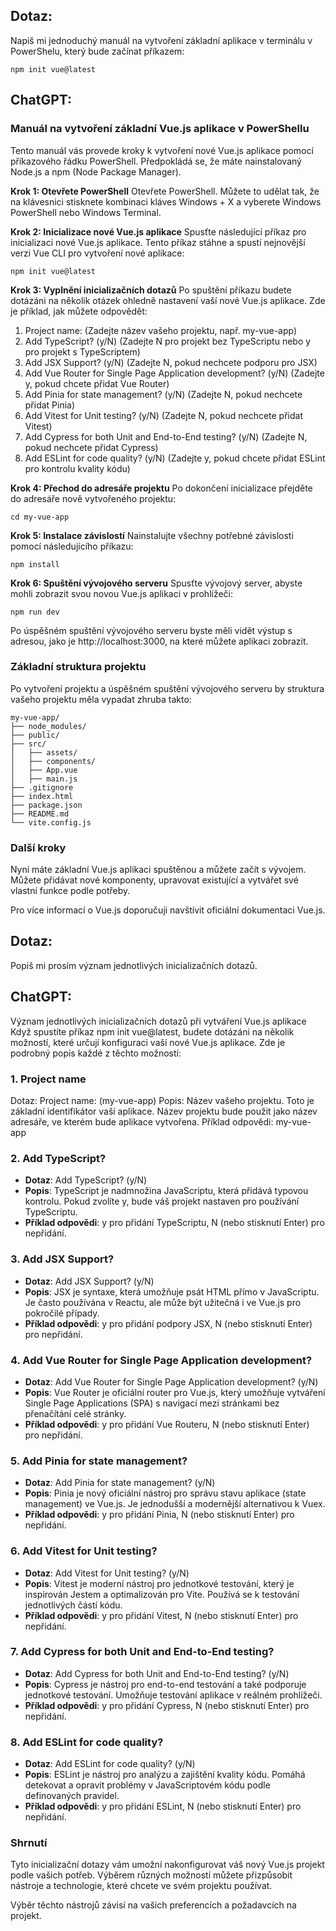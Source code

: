 ## Dotaz:

Napiš mi jednoduchý manuál na vytvoření základní aplikace v terminálu v PowerShelu, který bude začínat příkazem:

    npm init vue@latest

## ChatGPT:

### Manuál na vytvoření základní Vue.js aplikace v PowerShellu
Tento manuál vás provede kroky k vytvoření nové Vue.js aplikace pomocí příkazového řádku PowerShell. Předpokládá se, že máte nainstalovaný Node.js a npm (Node Package Manager).

**Krok 1: Otevřete PowerShell**
Otevřete PowerShell. Můžete to udělat tak, že na klávesnici stisknete kombinaci kláves Windows + X a vyberete Windows PowerShell nebo Windows Terminal.

**Krok 2: Inicializace nové Vue.js aplikace**
Spusťte následující příkaz pro inicializaci nové Vue.js aplikace. Tento příkaz stáhne a spustí nejnovější verzi Vue CLI pro vytvoření nové aplikace:

    npm init vue@latest

**Krok 3: Vyplnění inicializačních dotazů**
Po spuštění příkazu budete dotázáni na několik otázek ohledně nastavení vaší nové Vue.js aplikace. Zde je příklad, jak můžete odpovědět:

1. Project name: (Zadejte název vašeho projektu, např. my-vue-app)
2. Add TypeScript? (y/N) (Zadejte N pro projekt bez TypeScriptu nebo y pro projekt s TypeScriptem)
3. Add JSX Support? (y/N) (Zadejte N, pokud nechcete podporu pro JSX)
4. Add Vue Router for Single Page Application development? (y/N) (Zadejte y, pokud chcete přidat Vue Router)
5. Add Pinia for state management? (y/N) (Zadejte N, pokud nechcete přidat Pinia)
6. Add Vitest for Unit testing? (y/N) (Zadejte N, pokud nechcete přidat Vitest)
7. Add Cypress for both Unit and End-to-End testing? (y/N) (Zadejte N, pokud nechcete přidat Cypress)
8. Add ESLint for code quality? (y/N) (Zadejte y, pokud chcete přidat ESLint pro kontrolu kvality kódu)

**Krok 4: Přechod do adresáře projektu**
Po dokončení inicializace přejděte do adresáře nově vytvořeného projektu:

    cd my-vue-app

**Krok 5: Instalace závislostí**
Nainstalujte všechny potřebné závislosti pomocí následujícího příkazu:

    npm install

**Krok 6: Spuštění vývojového serveru**
Spusťte vývojový server, abyste mohli zobrazit svou novou Vue.js aplikaci v prohlížeči:

    npm run dev

Po úspěšném spuštění vývojového serveru byste měli vidět výstup s adresou, jako je http://localhost:3000, na které můžete aplikaci zobrazit.

### Základní struktura projektu
Po vytvoření projektu a úspěšném spuštění vývojového serveru by struktura vašeho projektu měla vypadat zhruba takto:

    my-vue-app/
    ├── node_modules/
    ├── public/
    ├── src/
    │   ├── assets/
    │   ├── components/
    │   ├── App.vue
    │   ├── main.js
    ├── .gitignore
    ├── index.html
    ├── package.json
    ├── README.md
    └── vite.config.js

### Další kroky
Nyní máte základní Vue.js aplikaci spuštěnou a můžete začít s vývojem. Můžete přidávat nové komponenty, upravovat existující a vytvářet své vlastní funkce podle potřeby.

Pro více informací o Vue.js doporučuji navštívit oficiální dokumentaci Vue.js.


## Dotaz:

Popiš mi prosím význam jednotlivých inicializačních dotazů.

## ChatGPT:

Význam jednotlivých inicializačních dotazů při vytváření Vue.js aplikace
Když spustíte příkaz npm init vue@latest, budete dotázáni na několik možností, které určují konfiguraci vaší nové Vue.js aplikace. Zde je podrobný popis každé z těchto možností:

### 1. Project name
Dotaz: Project name: (my-vue-app)
Popis: Název vašeho projektu. Toto je základní identifikátor vaší aplikace. Název projektu bude použit jako název adresáře, ve kterém bude aplikace vytvořena.
Příklad odpovědi: my-vue-app

### 2. Add TypeScript?
- **Dotaz**: Add TypeScript? (y/N)
- **Popis**: TypeScript je nadmnožina JavaScriptu, která přidává typovou kontrolu. Pokud zvolíte y, bude váš projekt nastaven pro používání TypeScriptu.
- **Příklad odpovědi**: y pro přidání TypeScriptu, N (nebo stisknutí Enter) pro nepřidání.

### 3. Add JSX Support?
- **Dotaz**: Add JSX Support? (y/N)
- **Popis**: JSX je syntaxe, která umožňuje psát HTML přímo v JavaScriptu. Je často používána v Reactu, ale může být užitečná i ve Vue.js pro pokročilé případy.
- **Příklad odpovědi**: y pro přidání podpory JSX, N (nebo stisknutí Enter) pro nepřidání.

### 4. Add Vue Router for Single Page Application development?
- **Dotaz**: Add Vue Router for Single Page Application development? (y/N)
- **Popis**: Vue Router je oficiální router pro Vue.js, který umožňuje vytváření Single Page Applications (SPA) s navigací mezi stránkami bez přenačítání celé stránky.
- **Příklad odpovědi**: y pro přidání Vue Routeru, N (nebo stisknutí Enter) pro nepřidání.

### 5. Add Pinia for state management?
- **Dotaz**: Add Pinia for state management? (y/N)
- **Popis**: Pinia je nový oficiální nástroj pro správu stavu aplikace (state management) ve Vue.js. Je jednodušší a modernější alternativou k Vuex.
- **Příklad odpovědi**: y pro přidání Pinia, N (nebo stisknutí Enter) pro nepřidání.

### 6. Add Vitest for Unit testing?
- **Dotaz**: Add Vitest for Unit testing? (y/N)
- **Popis**: Vitest je moderní nástroj pro jednotkové testování, který je inspirován Jestem a optimalizován pro Vite. Používá se k testování jednotlivých částí kódu.
- **Příklad odpovědi**: y pro přidání Vitest, N (nebo stisknutí Enter) pro nepřidání.

### 7. Add Cypress for both Unit and End-to-End testing?
- **Dotaz**: Add Cypress for both Unit and End-to-End testing? (y/N)
- **Popis**: Cypress je nástroj pro end-to-end testování a také podporuje jednotkové testování. Umožňuje testování aplikace v reálném prohlížeči.
- **Příklad odpovědi**: y pro přidání Cypress, N (nebo stisknutí Enter) pro nepřidání.

### 8. Add ESLint for code quality?
- **Dotaz**: Add ESLint for code quality? (y/N)
- **Popis**: ESLint je nástroj pro analýzu a zajištění kvality kódu. Pomáhá detekovat a opravit problémy v JavaScriptovém kódu podle definovaných pravidel.
- **Příklad odpovědi**: y pro přidání ESLint, N (nebo stisknutí Enter) pro nepřidání.

### Shrnutí
Tyto inicializační dotazy vám umožní nakonfigurovat váš nový Vue.js projekt podle vašich potřeb. Výběrem různých možností můžete přizpůsobit nástroje a technologie, které chcete ve svém projektu používat.  

Výběr těchto nástrojů závisí na vašich preferencích a požadavcích na projekt.

